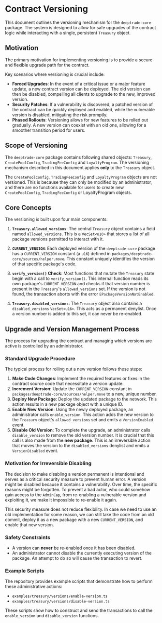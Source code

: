 # Contract Versioning

This document outlines the versioning mechanism for the `deeptrade-core` package. The system is designed to allow for safe upgrades of the contract logic while interacting with a single, persistent `Treasury` object.

## Motivation

The primary motivation for implementing versioning is to provide a secure and flexible upgrade path for the contract.

Key scenarios where versioning is crucial include:

- **Forced Upgrades**: In the event of a critical issue or a major feature update, a new contract version can be deployed. The old version can then be disabled, compelling all clients to upgrade to the new, improved version.
- **Security Patches**: If a vulnerability is discovered, a patched version of the contract can be quickly deployed and enabled, while the vulnerable version is disabled, mitigating the risk promptly.
- **Phased Rollouts**: Versioning allows for new features to be rolled out gradually. A new version can coexist with an old one, allowing for a smoother transition period for users.

## Scope of Versioning

The `deeptrade-core` package contains following shared objects: `Treasury`, `CreatePoolConfig`, `TradingFeeConfig` and `LoyaltyProgram`. The versioning mechanism described in this document applies **only** to the `Treasury` object.

The `CreatePoolConfig`, `TradingFeeConfig` and `LoyaltyProgram` objects are not versioned. This is because they can only be modified by an administrator, and there are no functions available for users to create new `CreatePoolConfig`, `TradingFeeConfig` or LoyaltyProgram objects.

## Core Concepts

The versioning is built upon four main components:

1.  **`Treasury.allowed_versions`**: The central `Treasury` object contains a field named `allowed_versions`. This is a `VecSet<u16>` that stores a list of all package versions permitted to interact with it.

2.  **`CURRENT_VERSION`**: Each deployed version of the `deeptrade-core` package has a `CURRENT_VERSION` constant (a `u16`) defined in `packages/deeptrade-core/sources/helper.move`. This constant uniquely identifies the version of that specific package's code.

3.  **`verify_version()` Check**: Most functions that mutate the `Treasury` state begin with a call to `verify_version()`. This internal function reads its own package's `CURRENT_VERSION` and checks if that version number is present in the `Treasury`'s `allowed_versions` set. If the version is not found, the transaction aborts with the error `EPackageVersionNotEnabled`.

4.  **`Treasury.disabled_versions`**: The `Treasury` object also contains a `disabled_versions` `VecSet<u16>`. This acts as a permanent denylist. Once a version number is added to this set, it can never be re-enabled.

## Upgrade and Version Management Process

The process for upgrading the contract and managing which versions are active is controlled by an administrator.

### Standard Upgrade Procedure

The typical process for rolling out a new version follows these steps:

1.  **Make Code Changes**: Implement the required features or fixes in the contract source code that necessitate a version update.
2.  **Increment Version**: Update the `CURRENT_VERSION` constant in `packages/deeptrade-core/sources/helper.move` to a new, unique number.
3.  **Deploy New Package**: Deploy the updated package to the network. This action results in a new package object with a unique ID.
4.  **Enable New Version**: Using the newly deployed package, an administrator calls `enable_version`. This action adds the new version to the `Treasury` object's `allowed_versions` set and emits a `VersionEnabled` event.
5.  **Disable Old Version**: To complete the upgrade, an administrator calls `disable_version` to remove the old version number. It is crucial that this call is also made from the **new package**. This is an irreversible action that moves the version to the `disabled_versions` denylist and emits a `VersionDisabled` event.

### Motivation for Irreversible Disabling

The decision to make disabling a version permanent is intentional and serves as a critical security measure to prevent human error.
A version might be disabled because it contains a vulnerability.
Over time, the specific reasons might be forgotten. To prevent a bad actor, who could somehow gain access to the `AdminCap`, from re-enabling a vulnerable version and exploiting it, we make it impossible to re-enable it again.

This security measure does not reduce flexibility. In case we need to use an old implementation for some reason, we can still take the code from an old commit, deploy it as a new package with a new `CURRENT_VERSION`, and enable that new version.

### Safety Constraints

- A version can **never** be re-enabled once it has been disabled.
- An administrator cannot disable the currently executing version of the package. An attempt to do so will cause the transaction to revert.

### Example Scripts

The repository provides example scripts that demonstrate how to perform these administrative actions:

- `examples/treasury/versions/enable-version.ts`
- `examples/treasury/versions/disable-version.ts`

These scripts show how to construct and send the transactions to call the `enable_version` and `disable_version` functions.

